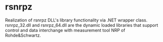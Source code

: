 # rsnrpz
Realization of rsnrpz DLL's library functionality via .NET wrapper class. 
rsnrpz_32.dll and rsnrpz_64.dll are the dynamic loaded libraries that support control and data interchange with measurement tool NRP of Rohde&Schwartz.
